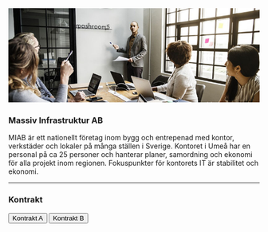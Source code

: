 <img class="card-img-top" src="areas/umea_0/kontor_4/kontor_4.jpg">

### Massiv Infrastruktur AB

MIAB är ett nationellt företag inom bygg och entrepenad med kontor, verkstäder och lokaler på många ställen i Sverige.
Kontoret i Umeå har en personal på ca 25 personer och hanterar planer, samordning och ekonomi för alla projekt inom regionen. Fokuspunkter för kontorets IT är stabilitet och ekonomi.

___

### Kontrakt


<button class="btn btn-info btn-block" onclick="goTo('kontor_4/kontor_4a.md')">Kontrakt A</button>
<button class="btn btn-info btn-block" onclick="goTo('kontor_4/kontor_4b.md')">Kontrakt B</button>
